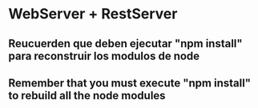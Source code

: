 # WebServer + RestServer

## Reucuerden que deben ejecutar "npm install" para reconstruir los modulos de node
## Remember that you must execute "npm install" to rebuild all the node modules